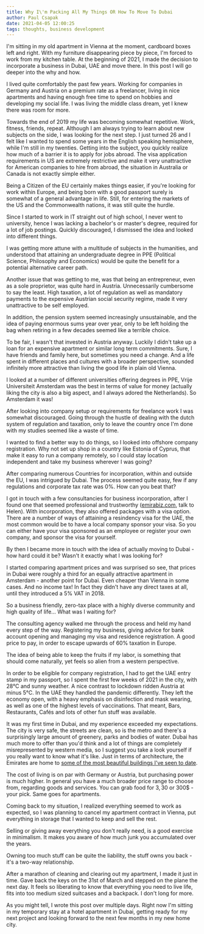 ```yaml
---
title: Why I\'m Packing All My Things OR How To Move To Dubai
author: Paul Csapak
date: 2021-04-05 12:00:25
tags: thoughts, business development
---
```


I'm sitting in my old apartment in Vienna at the moment, cardboard boxes left and right. With my furniture disappearing piece by piece, I'm forced to work from my kitchen table. At the beginning of 2021, I made the decision to incorporate a business in Dubai, UAE and move there. In this post I will go deeper into the why and how.

<!-- more -->

I lived quite comfortably the past few years. Working for companies in Germany and Austria on a premium rate as a freelancer, living in nice apartments and having enough free time to spend on hobbies and developing my social life. I was living the middle class dream, yet I knew there was room for more. 

Towards the end of 2019 my life was becoming somewhat repetitive. Work, fitness, friends, repeat. Although I am always trying to learn about new subjects on the side, I was looking for the next step. I just turned 26 and I felt like I wanted to spend some years in the English speaking hemisphere, while I'm still in my twenties. Getting into the subject, you quickly realize how much of a barrier it is to apply for jobs abroad. The visa application requirements in US are extremely restrictive and make it very unattractive for American companies to hire from abroad, the situation in Australia or Canada is not exactly simple either. 

Being a Citizen of the EU certainly makes things easier, if you're looking for work within Europe, and being born with a good passport surely is somewhat of a general advantage in life. Still, for entering the markets of the US and the Commonwealth nations, it was still quite the hurdle. 

Since I started to work in IT straight out of high school, I never went to university, hence I was lacking a bachelor's or master's degree, required for a lot of job postings. Quickly discouraged, I dismissed the idea and looked into different things.

I was getting more attune with a multitude of subjects in the humanities, and understood that attaining an undergraduate degree in PPE (Political Science, Philosophy and Economics) would be quite the benefit for a potential alternative career path.

Another issue that was getting to me, was that being an entrepreneur, even as a sole proprietor, was quite hard in Austria. Unnecessarily cumbersome to say the least. High taxation, a lot of regulation as well as mandatory payments to the expensive Austrian social security regime, made it very unattractive to be self employed. 

In addition, the pension system seemed increasingly unsustainable, and the idea of paying enormous sums year over year, only to be left holding the bag when retiring in a few decades seemed like a terrible choice.

To be fair, I wasn't that invested in Austria anyway. Luckily I didn't take up a loan for an expensive apartment or similar long term commitments. Sure, I have friends and family here, but sometimes you need a change. And a life spent in different places and cultures with a broader perspective, sounded infinitely more attractive than living the good life in plain old Vienna.

I looked at a number of different universities offering degrees in PPE, Vrije Universiteit Amsterdam was the best in terms of value for money (actually liking the city is also a big aspect, and I always adored the Netherlands). So Amsterdam it was! 

After looking into company setup or requirements for freelance work I was somewhat discouraged. Going through the hustle of dealing with the dutch system of regulation and taxation, only to leave the country once I'm done with my studies seemed like a waste of time. 

I wanted to find a better way to do things, so I looked into offshore company registration. Why not set up shop in a country like Estonia of Cyprus, that make it easy to run a company remotely, so I could stay location independent and take my business wherever I was going?

After comparing numerous Countries for incorporation, within and outside the EU, I was intrigued by Dubai. The process seemed quite easy, few if any regulations and corporate tax rate was 0%. How can you beat that?

I got in touch with a few consultancies for business incorporation, after I found one that seemed professional and trustworthy ([emirabiz.com](https://emirabiz.com), talk to Helen). With incorporation, they also offered packages with a visa option. There are a number of ways of attaining a resindency visa for the UAE, the most common would be to have a local company sponsor your visa. So you can either have your visa sponsored as an employee or register your own company, and sponsor the visa for yourself.

By then I became more in touch with the idea of actually moving to Dubai - how hard could it be? Wasn't it exactly what I was looking for?

I started comparing apartment prices and was surprised so see, that prices in Dubai were roughly a third for an equally attractive apartment in Amsterdam - another point for Dubai. Even cheaper than Vienna in some cases. And no income tax! In fact they didn't have any direct taxes at all, until they introduced a 5% VAT in 2018. 

So a business friendly, zero-tax place with a highly diverse community and high quality of life... What was I waiting for?

The consulting agency walked me through the process and held my hand every step of the way. Registering my business, giving advice for bank account opening and managing my visa and residence registration. A good price to pay, in order to escape upwards of 60% taxation in Europe. 

The idea of being able to keep the fruits if my labor, is something that should come naturally, yet feels so alien from a western perspective.

In order to be eligible for company registration, I had to get the UAE entry stamp in my passport, so I spent the first few weeks of 2021 in the city, with 28°C and sunny weather. A nice contrast to lockdown ridden Austria at minus 5°C. In the UAE they handled the pandemic differently. They left the economy open, with a heavy emphasis on disinfection and mask wearing, as well as one of the highest levels of vaccinations. That meant, Bars, Restaurants, Cafés and lots of other fun stuff was available.

It was my first time in Dubai, and my experience exceeded my expectations. The city is very safe, the streets are clean, so is the metro and there's a surprisingly large amount of greenery, parks and bodies of water. Dubai has much more to offer than you'd think and a lot of things are completely misrepresented by western media, so I suggest you take a look yourself if you really want to know what it's like. Just in terms of architecture, the Emirates are home to [some of the most beautiful buildings I've seen to date](https://www.darrenbradleyphotography.com/post/mid-century-modernism-in-the-uae-a-tale-of-three-cities).

The cost of living is on par with Germany or Austria, but purchasing power is much higher. In general you have a much broader price range to choose from, regarding goods and services. You can grab food for 3$, 30$ or 300$ - your pick. Same goes for apartments. 

Coming back to my situation, I realized everything seemed to work as expected, so I was planning to cancel my apartment contract in Vienna, put everything in storage that I wanted to keep and sell the rest.

Selling or giving away everything you don't really need, is a good exercise in minimalism. It makes you aware of how much junk you accumulated over the years. 

Owning too much stuff can be quite the liability, the stuff owns you back - it's a two-way relationship.

After a marathon of cleaning and clearing out my apartment, I made it just in time. Gave back the keys on the 31st of March and stepped on the plane the next day. It feels so liberating to know that everything you need to live life, fits into too medium sized suitcases and a backpack. I don't long for more.

As you might tell, I wrote this post over multiple days. Right now I'm sitting in my temporary stay at a hotel apartment in Dubai, getting ready for my next project and looking forward to the next few months in my new home city.
